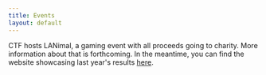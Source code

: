```yaml
---
title: Events
layout: default
---
```


CTF hosts LANimal, a gaming event with all proceeds going to charity. More information about that is forthcoming. In the meantime, you can find the website showcasing last year's results [here](http://lanimal.sus.mcgill.ca/).
